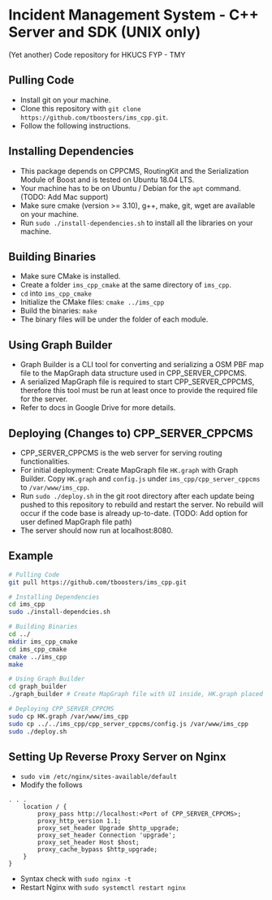 # Incident Management System - C++ Server and SDK (UNIX only)

(Yet another) Code repository for HKUCS FYP - TMY

## Pulling Code
* Install git on your machine.
* Clone this repository with ```git clone https://github.com/tboosters/ims_cpp.git```.
* Follow the following instructions.

## Installing Dependencies
* This package depends on CPPCMS, RoutingKit and the Serialization Module of Boost and is tested on Ubuntu 18.04 LTS.
* Your machine has to be on Ubuntu / Debian for the ```apt``` command. (TODO: Add Mac support)
* Make sure cmake (version >= 3.10), g++, make, git, wget are available on your machine.
* Run ```sudo ./install-dependencies.sh``` to install all the libraries on your machine.

## Building Binaries
* Make sure CMake is installed.
* Create a folder ```ims_cpp_cmake``` at the same directory of ```ims_cpp```.
* ```cd``` into ```ims_cpp_cmake```
* Initialize the CMake files: ```cmake ../ims_cpp```
* Build the binaries: ```make```
* The binary files will be under the folder of each module.

## Using Graph Builder
* Graph Builder is a CLI tool for converting and serializing a OSM PBF map file to the MapGraph data structure used in CPP_SERVER_CPPCMS.
* A serialized MapGraph file is required to start CPP_SERVER_CPPCMS, therefore this tool must be run at least once to provide the required file for the server.
* Refer to docs in Google Drive for more details.

## Deploying (Changes to) CPP_SERVER_CPPCMS
* CPP_SERVER_CPPCMS is the web server for serving routing functionalities.
* For initial deployment: Create MapGraph file ```HK.graph``` with Graph Builder. Copy ```HK.graph``` and ```config.js``` under ```ims_cpp/cpp_server_cppcms``` to ```/var/www/ims_cpp```.
* Run ```sudo ./deploy.sh``` in the git root directory after each update being pushed to this repository to rebuild and restart the server. No rebuild will occur if the code base is already up-to-date. (TODO: Add option for user defined MapGraph file path)
* The server should now run at localhost:8080.

## Example
```bash
# Pulling Code
git pull https://github.com/tboosters/ims_cpp.git

# Installing Dependencies
cd ims_cpp
sudo ./install-dependcies.sh

# Building Binaries
cd ../
mkdir ims_cpp_cmake
cd ims_cpp_cmake
cmake ../ims_cpp
make

# Using Graph Builder
cd graph_builder
./graph_builder # Create MapGraph file with UI inside, HK.graph placed in same directory

# Deploying CPP_SERVER_CPPCMS
sudo cp HK.graph /var/www/ims_cpp
sudo cp ../../ims_cpp/cpp_server_cppcms/config.js /var/www/ims_cpp
sudo ./deploy.sh
```

## Setting Up Reverse Proxy Server on Nginx
* ```sudo vim /etc/nginx/sites-available/default```
* Modify the follows
```
. . .
    location / {
        proxy_pass http://localhost:<Port of CPP_SERVER_CPPCMS>;
        proxy_http_version 1.1;
        proxy_set_header Upgrade $http_upgrade;
        proxy_set_header Connection 'upgrade';
        proxy_set_header Host $host;
        proxy_cache_bypass $http_upgrade;
    }
}
```
* Syntax check with ```sudo nginx -t```
* Restart Nginx with ```sudo systemctl restart nginx```
